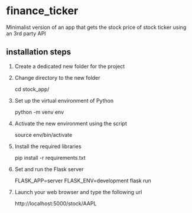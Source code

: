 # finance_ticker
Minimalist version of an app that gets the stock price of stock ticker using an 3rd party API

## installation steps
1) Create a dedicated new folder for the project

2) Change directory to the new folder  

    cd stock_app/

3) Set up the virtual environment of Python  

    python -m venv env

3) Activate the new environment using the script  

    source env/bin/activate

4) Install the required libraries  

    pip install -r requirements.txt
    
5) Set and run the Flask server  

    FLASK_APP=server FLASK_ENV=development flask run
    
6) Launch your web browser and type the following url  

    http://localhost:5000/stock/AAPL
